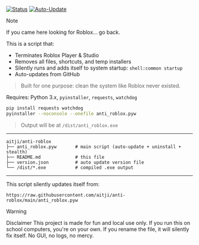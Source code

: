 [![Status](https://img.shields.io/badge/status-active-critical)](https://github.com/aitji/anti-roblox)
[![Auto-Update](https://img.shields.io/badge/auto--update-enabled-success)](https://raw.githubusercontent.com/aitji/anti-roblox/main/anti_roblox.pyw)

> [!NOTE]
> If you came here looking for Roblox... go back.

This is a script that:
- Terminates Roblox Player & Studio
- Removes all files, shortcuts, and temp installers
- Silently runs and adds itself to system startup: `shell:common startup`
- Auto-updates from GitHub

> Built for one purpose: clean the system like Roblox never existed.


Requires: Python 3.x, `pyinstaller`, `requests`, `watchdog`

```bash
pip install requests watchdog
pyinstaller --noconsole --onefile anti_roblox.pyw
```

> Output will be at `/dist/anti_roblox.exe`

---


```
aitji/anti-roblox
├── anti_roblox.pyw       # main script (auto-update + uninstall + stealth)
├── README.md             # this file
├── version.json          # auto update version file
└── /dist/*.exe           # compiled .exe output
```

---


This script silently updates itself from:

```
https://raw.githubusercontent.com/aitji/anti-roblox/main/anti_roblox.pyw
```

> [!WARNING]
> Disclaimer
> This project is made for fun and local use only.
> If you run this on school computers, you're on your own.
> If you rename the file, it will silently fix itself.
> No GUI, no logs, no mercy.